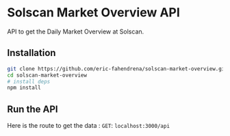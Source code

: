# Solscan Market Overview API

API to get the Daily Market Overview at Solscan.

## Installation
```bash
git clone https://github.com/eric-fahendrena/solscan-market-overview.git
cd solscan-market-overview
# install deps
npm install
```

## Run the API
Here is the route to get the data : `GET`: `localhost:3000/api`
